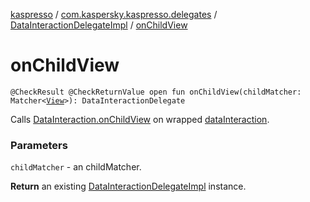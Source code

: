 [kaspresso](../../index.md) / [com.kaspersky.kaspresso.delegates](../index.md) / [DataInteractionDelegateImpl](index.md) / [onChildView](./on-child-view.md)

# onChildView

`@CheckResult @CheckReturnValue open fun onChildView(childMatcher: Matcher<`[`View`](https://developer.android.com/reference/android/view/View.html)`>): DataInteractionDelegate`

Calls [DataInteraction.onChildView](#) on wrapped [dataInteraction](#).

### Parameters

`childMatcher` - an childMatcher.

**Return**
an existing [DataInteractionDelegateImpl](index.md) instance.

